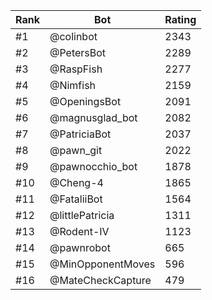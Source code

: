 Rank|Bot|Rating
---|---|---
#1|@colinbot|2343
#2|@PetersBot|2289
#3|@RaspFish|2277
#4|@Nimfish|2159
#5|@OpeningsBot|2091
#6|@magnusglad_bot|2082
#7|@PatriciaBot|2037
#8|@pawn_git|2022
#9|@pawnocchio_bot|1878
#10|@Cheng-4|1865
#11|@FataliiBot|1564
#12|@littlePatricia|1311
#13|@Rodent-IV|1123
#14|@pawnrobot|665
#15|@MinOpponentMoves|596
#16|@MateCheckCapture|479
